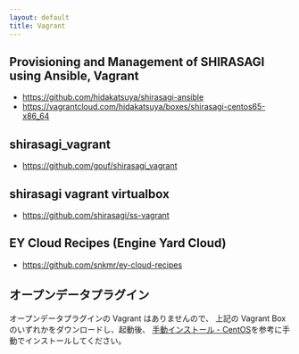 ```yaml
---
layout: default
title: Vagrant
---
```


## Provisioning and Management of SHIRASAGI using Ansible, Vagrant

- <https://github.com/hidakatsuya/shirasagi-ansible>
- <https://vagrantcloud.com/hidakatsuya/boxes/shirasagi-centos65-x86_64>

## shirasagi_vagrant

- <https://github.com/gouf/shirasagi_vagrant>

## shirasagi vagrant virtualbox

- <https://github.com/shirasagi/ss-vagrant>

## EY Cloud Recipes (Engine Yard Cloud)

- <https://github.com/snkmr/ey-cloud-recipes>

## オープンデータプラグイン

オープンデータプラグインの Vagrant はありませんので、
上記の Vagrant Box のいずれかをダウンロードし、起動後、
[手動インストール - CentOS](./manual.html)を参考に手動でインストールしてください。
